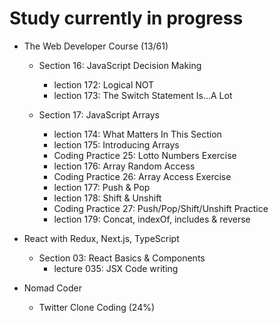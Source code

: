 # Study currently in progress

  - The Web Developer Course (13/61)
    - Section 16: JavaScript Decision Making
      - lection 172: Logical NOT
      - lection 173: The Switch Statement Is...A Lot

    - Section 17: JavaScript Arrays
      - lection 174: What Matters In This Section
      - lection 175: Introducing Arrays
      - Coding Practice 25: Lotto Numbers Exercise
      - lection 176: Array Random Access
      - Coding Practice 26: Array Access Exercise
      - lection 177: Push & Pop
      - lection 178: Shift & Unshift
      - Coding Practice 27: Push/Pop/Shift/Unshift Practice
      - lection 179: Concat, indexOf, includes & reverse

  - React with Redux, Next.js, TypeScript
    - Section 03: React Basics & Components
      - lecture 035: JSX Code writing

  - Nomad Coder
    - Twitter Clone Coding (24%)
